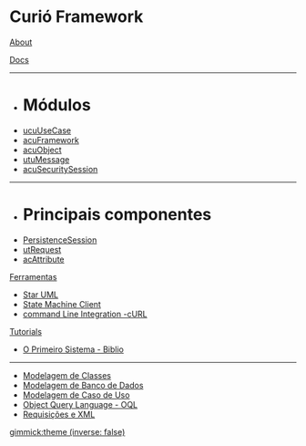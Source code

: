 # Curió Framework

[About](index.md)

[Docs]()
  - - - -
  * # Módulos
  * [ucuUseCase](framework/ucuUseCase/main.md)
  * [acuFramework](framework/acuFramework/main.md)
  * [acuObject](framework/acuObject/main.md)
  * [utuMessage](framework/utuMessage/main.md)
  * [acuSecuritySession](framework/acuSecuritySession/main.md)
  - - - -
  * # Principais componentes
  * [PersistenceSession](framework/acuFramework/PersistenceSession.md)
  * [utRequest](framework/utuRequest/utRequest.md)
  * [acAttribute](framework/acuObject/acAttribute.md)

[Ferramentas]()
  * [Star UML](framework/StarUML/main.md)
  * [State Machine Client]()
  * [command Line Integration -cURL]()

[Tutorials]()
  * [O Primeiro Sistema - Biblio](tutoriais/biblio.md)
  - - - -
  * [Modelagem de Classes](tutoriais/modelagem_dominio.md)
  * [Modelagem de Banco de Dados](tutoriais/camada_persistencia.md)
  * [Modelagem de Caso de Uso](tutoriais/caso_de_uso.md)
  * [Object Query Language - OQL](tutorials/drive.md)
  * [Requisições e XML](tutoriais/xml_handling.md)

[gimmick:theme (inverse: false)](cosmo)


